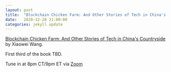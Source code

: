 ```yaml
---
layout: post
title:  "Blockchain Chicken Farm: And Other Stories of Tech in China's Countryside (1/3)"
date:   2020-12-28 21:00:00
categories: jekyll update
---
```


[Blockchain Chicken Farm: And Other Stories of Tech in China's Countryside](https://bookshop.org/books/blockchain-chicken-farm-and-other-stories-of-tech-in-china-s-countryside/9780374538668?aid=13448&listref=civic-tech-book-club-reading-list) by Xiaowei Wang.

First third of the book TBD. 

Tune in at 8pm CT/9pm ET via [Zoom](https://harvard.zoom.us/j/97704612486)
